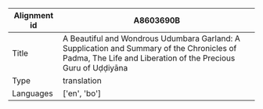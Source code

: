 |Alignment id | A8603690B
| --- | --- 
|Title | A Beautiful and Wondrous Udumbara Garland: A Supplication and Summary of the Chronicles of Padma, The Life and Liberation of the Precious Guru of Uḍḍiyāna 
|Type | translation
|Languages | ['en', 'bo']